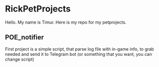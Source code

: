 # RickPetProjects
Hello.
My name is Timur.
Here is my repo for my petprojects.

## POE_notifier
First project is a simple script, that parse log file with in-game info, to grab needed and send it to Telegram bot (or something that you want, you can change script)
